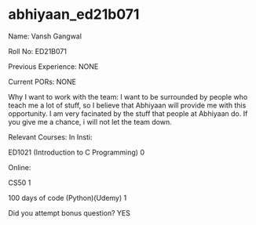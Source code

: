 # abhiyaan_ed21b071

Name:
Vansh Gangwal

Roll No:
ED21B071

Previous Experience:
NONE

Current PORs:
NONE

Why I want to work with the team:
I want to be surrounded by people who teach me a lot of stuff, so I believe that Abhiyaan will provide me with this opportunity. I am very facinated by the stuff that people at Abhiyaan do. 
If you give me a chance, i will not let the team down.

Relevant Courses:
In Insti:

ED1021 (Introduction to C Programming)
0

Online:

CS50
1

100 days of code (Python)(Udemy)
1

Did you attempt bonus question?
YES
